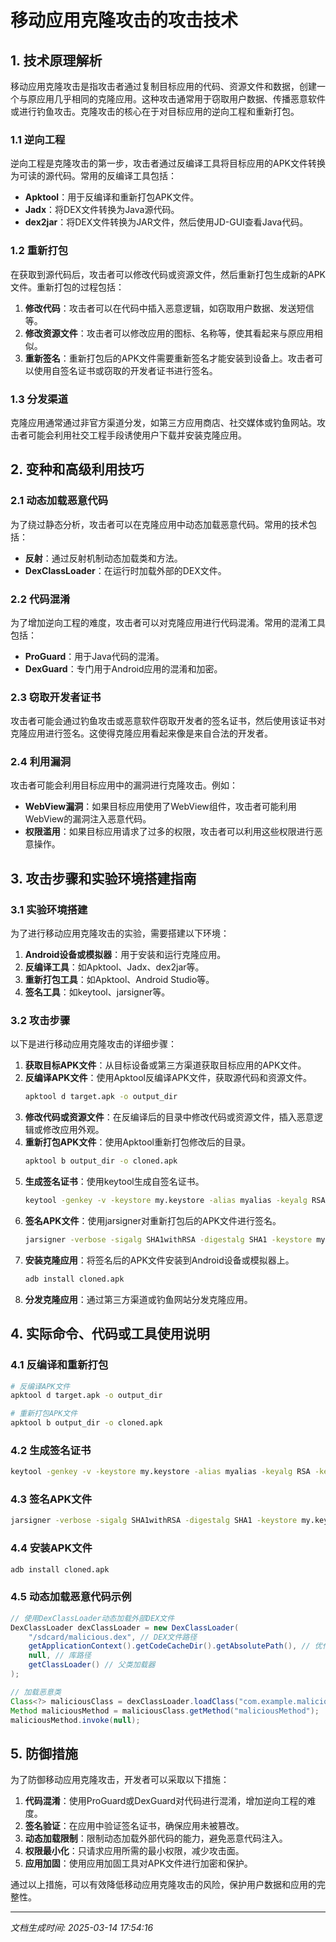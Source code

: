 # 移动应用克隆攻击的攻击技术

## 1. 技术原理解析

移动应用克隆攻击是指攻击者通过复制目标应用的代码、资源文件和数据，创建一个与原应用几乎相同的克隆应用。这种攻击通常用于窃取用户数据、传播恶意软件或进行钓鱼攻击。克隆攻击的核心在于对目标应用的逆向工程和重新打包。

### 1.1 逆向工程

逆向工程是克隆攻击的第一步，攻击者通过反编译工具将目标应用的APK文件转换为可读的源代码。常用的反编译工具包括：

- **Apktool**：用于反编译和重新打包APK文件。
- **Jadx**：将DEX文件转换为Java源代码。
- **dex2jar**：将DEX文件转换为JAR文件，然后使用JD-GUI查看Java代码。

### 1.2 重新打包

在获取到源代码后，攻击者可以修改代码或资源文件，然后重新打包生成新的APK文件。重新打包的过程包括：

1. **修改代码**：攻击者可以在代码中插入恶意逻辑，如窃取用户数据、发送短信等。
2. **修改资源文件**：攻击者可以修改应用的图标、名称等，使其看起来与原应用相似。
3. **重新签名**：重新打包后的APK文件需要重新签名才能安装到设备上。攻击者可以使用自签名证书或窃取的开发者证书进行签名。

### 1.3 分发渠道

克隆应用通常通过非官方渠道分发，如第三方应用商店、社交媒体或钓鱼网站。攻击者可能会利用社交工程手段诱使用户下载并安装克隆应用。

## 2. 变种和高级利用技巧

### 2.1 动态加载恶意代码

为了绕过静态分析，攻击者可以在克隆应用中动态加载恶意代码。常用的技术包括：

- **反射**：通过反射机制动态加载类和方法。
- **DexClassLoader**：在运行时加载外部的DEX文件。

### 2.2 代码混淆

为了增加逆向工程的难度，攻击者可以对克隆应用进行代码混淆。常用的混淆工具包括：

- **ProGuard**：用于Java代码的混淆。
- **DexGuard**：专门用于Android应用的混淆和加密。

### 2.3 窃取开发者证书

攻击者可能会通过钓鱼攻击或恶意软件窃取开发者的签名证书，然后使用该证书对克隆应用进行签名。这使得克隆应用看起来像是来自合法的开发者。

### 2.4 利用漏洞

攻击者可能会利用目标应用中的漏洞进行克隆攻击。例如：

- **WebView漏洞**：如果目标应用使用了WebView组件，攻击者可能利用WebView的漏洞注入恶意代码。
- **权限滥用**：如果目标应用请求了过多的权限，攻击者可以利用这些权限进行恶意操作。

## 3. 攻击步骤和实验环境搭建指南

### 3.1 实验环境搭建

为了进行移动应用克隆攻击的实验，需要搭建以下环境：

1. **Android设备或模拟器**：用于安装和运行克隆应用。
2. **反编译工具**：如Apktool、Jadx、dex2jar等。
3. **重新打包工具**：如Apktool、Android Studio等。
4. **签名工具**：如keytool、jarsigner等。

### 3.2 攻击步骤

以下是进行移动应用克隆攻击的详细步骤：

1. **获取目标APK文件**：从目标设备或第三方渠道获取目标应用的APK文件。
2. **反编译APK文件**：使用Apktool反编译APK文件，获取源代码和资源文件。
   ```bash
   apktool d target.apk -o output_dir
   ```
3. **修改代码或资源文件**：在反编译后的目录中修改代码或资源文件，插入恶意逻辑或修改应用外观。
4. **重新打包APK文件**：使用Apktool重新打包修改后的目录。
   ```bash
   apktool b output_dir -o cloned.apk
   ```
5. **生成签名证书**：使用keytool生成自签名证书。
   ```bash
   keytool -genkey -v -keystore my.keystore -alias myalias -keyalg RSA -keysize 2048 -validity 10000
   ```
6. **签名APK文件**：使用jarsigner对重新打包后的APK文件进行签名。
   ```bash
   jarsigner -verbose -sigalg SHA1withRSA -digestalg SHA1 -keystore my.keystore cloned.apk myalias
   ```
7. **安装克隆应用**：将签名后的APK文件安装到Android设备或模拟器上。
   ```bash
   adb install cloned.apk
   ```
8. **分发克隆应用**：通过第三方渠道或钓鱼网站分发克隆应用。

## 4. 实际命令、代码或工具使用说明

### 4.1 反编译和重新打包

```bash
# 反编译APK文件
apktool d target.apk -o output_dir

# 重新打包APK文件
apktool b output_dir -o cloned.apk
```

### 4.2 生成签名证书

```bash
keytool -genkey -v -keystore my.keystore -alias myalias -keyalg RSA -keysize 2048 -validity 10000
```

### 4.3 签名APK文件

```bash
jarsigner -verbose -sigalg SHA1withRSA -digestalg SHA1 -keystore my.keystore cloned.apk myalias
```

### 4.4 安装APK文件

```bash
adb install cloned.apk
```

### 4.5 动态加载恶意代码示例

```java
// 使用DexClassLoader动态加载外部DEX文件
DexClassLoader dexClassLoader = new DexClassLoader(
    "/sdcard/malicious.dex", // DEX文件路径
    getApplicationContext().getCodeCacheDir().getAbsolutePath(), // 优化后的DEX文件存储路径
    null, // 库路径
    getClassLoader() // 父类加载器
);

// 加载恶意类
Class<?> maliciousClass = dexClassLoader.loadClass("com.example.malicious.MaliciousClass");
Method maliciousMethod = maliciousClass.getMethod("maliciousMethod");
maliciousMethod.invoke(null);
```

## 5. 防御措施

为了防御移动应用克隆攻击，开发者可以采取以下措施：

1. **代码混淆**：使用ProGuard或DexGuard对代码进行混淆，增加逆向工程的难度。
2. **签名验证**：在应用中验证签名证书，确保应用未被篡改。
3. **动态加载限制**：限制动态加载外部代码的能力，避免恶意代码注入。
4. **权限最小化**：只请求应用所需的最小权限，减少攻击面。
5. **应用加固**：使用应用加固工具对APK文件进行加密和保护。

通过以上措施，可以有效降低移动应用克隆攻击的风险，保护用户数据和应用的完整性。

---

*文档生成时间: 2025-03-14 17:54:16*
